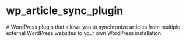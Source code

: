 # wp_article_sync_plugin
A WordPress plugin that allows you to synchronize articles from multiple external WordPress websites to your own WordPress installation.
